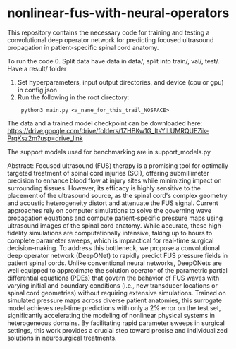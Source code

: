 # nonlinear-fus-with-neural-operators

This repository contains the necessary code for training and testing a convolutional deep operator network for predicting focused ultrasound propagation in patient-specific spinal cord anatomy. 

To run the code
0. Split data have data in data/, split into train/, val/, test/. Have a result/ folder
1. Set hyperparameters, input output directories, and device (cpu or gpu) in config.json
2. Run the following in the root directory:
   ```
    python3 main.py <a_nane_for_this_trail_NOSPACE>
   ```

The data and a trained model checkpoint can be downloaded here: https://drive.google.com/drive/folders/1ZHBKw1G_ItsYILUMRQUEZik-PrqKsz2m?usp=drive_link


The support models used for benchmarking are in support_models.py


Abstract:
Focused ultrasound (FUS) therapy is a promising tool for optimally targeted treatment of spinal cord injuries (SCI), offering submillimeter precision to enhance blood flow at injury sites while minimizing impact on surrounding tissues. However, its efficacy is highly sensitive to the placement of the ultrasound source, as the spinal cord's complex geometry and acoustic heterogeneity distort and attenuate the FUS signal. Current approaches rely on computer simulations to solve the governing wave propagation equations and compute patient-specific pressure maps using ultrasound images of the spinal cord anatomy. While accurate, these high-fidelity simulations are computationally intensive, taking up to hours to complete parameter sweeps, which is impractical for real-time surgical decision-making. To address this bottleneck, we propose a convolutional deep operator network (DeepONet) to rapidly predict FUS pressure fields in patient spinal cords. Unlike conventional neural networks, DeepONets are well equipped to approximate the solution operator of the parametric partial differential equations (PDEs) that govern the behavior of FUS waves with varying initial and boundary conditions (i.e., new transducer locations or spinal cord geometries) without requiring extensive simulations. Trained on simulated pressure maps across diverse patient anatomies, this surrogate model achieves real-time predictions with only a 2% error on the test set, significantly accelerating the modeling of nonlinear physical systems in heterogeneous domains. By facilitating rapid parameter sweeps in surgical settings, this work provides a crucial step toward precise and individualized solutions in neurosurgical treatments.



   

